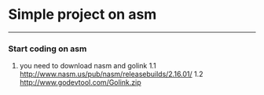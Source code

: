 # Simple project on asm
***
### Start coding on asm

1. you need to download nasm and golink
1.1 <http://www.nasm.us/pub/nasm/releasebuilds/2.16.01/>
1.2 <http://www.godevtool.com/Golink.zip>